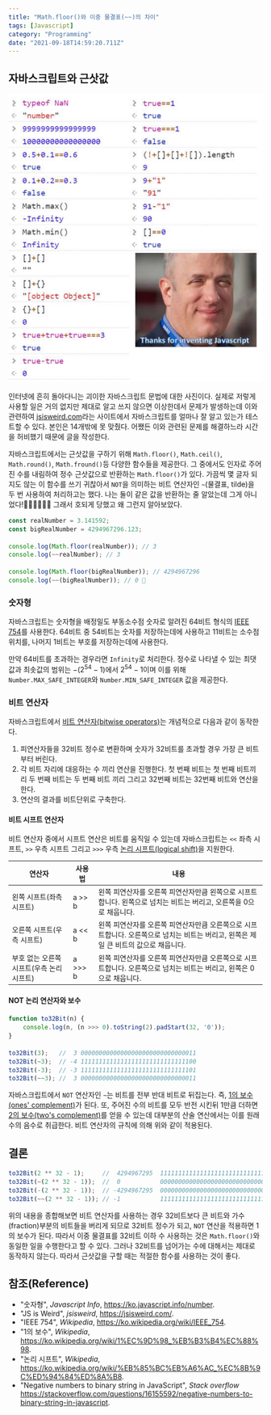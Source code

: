 ```yaml
---
title: "Math.floor()와 이중 물결표(~~)의 차이"
tags: [Javascript]
category: "Programming"
date: "2021-09-18T14:59:20.711Z"
---
```


## 자바스크립트와 근삿값

![Weird Javascript](./weird_javascript.jpg)

인터넷에 흔히 돌아다니는 괴이한 자바스크립트 문법에 대한 사진이다. 실제로 저렇게 사용할 일은 거의 없지만 제대로 알고 쓰지 않으면 이상한데서 문제가 발생하는데 이와 관련하여 [jsisweird.com](https://jsisweird.com/)라는 사이트에서 자바스크립트를 얼마나 잘 알고 있는가 테스트할 수 있다. 본인은 14개밖에 못 맞췄다. 어쨌든 이와 관련된 문제를 해결하느라 시간을 허비했기 때문에 글을 작성한다.

자바스크립트에서는 근삿값을 구하기 위해 `Math.floor()`, `Math.ceil()`, `Math.round()`, `Math.fround()`등 다양한 함수들을 제공한다. 그 중에서도 인자로 주어진 수를 내림하여 정수 근삿값으로 반환하는 `Math.floor()`가 있다. 가끔씩 몇 글자 되지도 않는 이 함수를 쓰기 귀찮아서 `NOT`을 의미하는 비트 연산자인 `~`(물결표, tilde)을 두 번 사용하여 처리하고는 했다. 나는 둘이 같은 값을 반환하는 줄 알았는데 그게 아니었다!🤦‍♂️🤦‍♂️🤦‍♂️ 그래서 호되게 당했고 왜 그런지 알아보았다.

```js
const realNumber = 3.141592;
const bigRealNumber = 4294967296.123;

console.log(Math.floor(realNumber)); // 3
console.log(~~realNumber); // 3

console.log(Math.floor(bigRealNumber)); // 4294967296
console.log(~~(bigRealNumber)); // 0 🤔
```

### 숫자형

자바스크립트는 숫자형을 배정밀도 부동소수점 숫자로 알려진 64비트 형식의 [IEEE 754](https://ko.wikipedia.org/wiki/IEEE_754)를 사용한다. 64비트 중 54비트는 숫자를 저장하는데에 사용하고 11비트는 소수점 위치를, 나머지 1비트는 부호를 저장하는데에 사용한다.

만약 64비트를 초과하는 경우라면 `Infinity`로 처리한다. 정수로 나타낼 수 있는 최댓값과 최솟값의 범위는 $-(2^{54}-1)$에서 $2^{54}-1$이며 이를 위해 `Number.MAX_SAFE_INTEGER`와 `Number.MIN_SAFE_INTEGER` 값을 제공한다.

### 비트 연산자

자바스크립트에서 [비트 연산자(bitwise operators)](https://developer.mozilla.org/ko/docs/Web/JavaScript/Guide/Expressions_and_Operators##bitwise_operators)는 개념적으로 다음과 같이 동작한다.

1. 피연산자들을 32비트 정수로 변환하며 숫자가 32비트를 초과할 경우 가장 큰 비트부터 버린다.
2. 각 비트 자리에 대응하는 수 끼리 연산을 진행한다. 첫 번째 비트는 첫 번째 비트끼리 두 번째 비트는 두 번째 비트 끼리 그리고 32번째 비트는 32번째 비트와 연산을 한다.
3. 연산의 결과를 비트단위로 구축한다.

#### 비트 시프트 연산자

비트 연산자 중에서 시프트 연산은 비트를 움직일 수 있는데 자바스크립트는 `<<` 좌측 시프트, `>>` 우측 시프트 그리고 `>>>` 우측 [논리 시프트(logical shift)](https://ko.wikipedia.org/wiki/%EB%85%BC%EB%A6%AC_%EC%8B%9C%ED%94%84%ED%8A%B8)을 지원한다.

| 연산자 | 사용법 | 내용 |
|---|---|---|
| 왼쪽 시프트(좌측 시프트) | a >> b | 왼쪽 피연산자를 오른쪽 피연산자만큼 왼쪽으로 시프트합니다. 왼쪽으로 넘치는 비트는 버리고, 오른쪽을 0으로 채웁니다. |
| 오른쪽 시프트(우측 시프트) | a << b | 왼쪽 피연산자를 오른쪽 피연산자만큼 오른쪽으로 시프트합니다. 오른쪽으로 넘치는 비트는 버리고, 왼쪽은 제일 큰 비트의 값으로 채웁니다. |
| 부호 없는 오른쪽 시프트(우측 논리 시프트) | a >>> b |왼쪽 피연산자를 오른쪽 피연산자만큼 오른쪽으로 시프트합니다. 오른쪽으로 넘치는 비트는 버리고, 왼쪽은 0으로 채웁니다. |

#### NOT 논리 연산자와 보수

```js
function to32Bit(n) {
    console.log(n, (n >>> 0).toString(2).padStart(32, '0'));
}

to32Bit(3);   //  3 00000000000000000000000000000011
to32Bit(~3);  // -4 11111111111111111111111111111100
to32Bit(-3);  // -3 11111111111111111111111111111101
to32Bit(~~3); //  3 00000000000000000000000000000011
```

자바스크립트에서 `NOT` 연산자인 `~`는 비트를 전부 반대 비트로 뒤집는다. 즉, [1의 보수(ones' complement)](https://ko.wikipedia.org/wiki/1%EC%9D%98_%EB%B3%B4%EC%88%98)가 된다. 또, 주어진 수의 비트를 모두 반전 시킨뒤 1만큼 더하면 [2의 보수(two's complement)](https://ko.wikipedia.org/wiki/2%EC%9D%98_%EB%B3%B4%EC%88%98)를 얻을 수 있는데 대부분의 산술 연산에서는 이를 원래 수의 음수로 취급한다. 비트 연산자의 규칙에 의해 위와 같이 적용된다.

## 결론

```js
to32Bit(2 ** 32 - 1);     //  4294967295  11111111111111111111111111111111
to32Bit(~(2 ** 32 - 1));  //  0           00000000000000000000000000000000
to32Bit(-(2 ** 32 - 1));  // -4294967295  00000000000000000000000000000001
to32Bit(~~(2 ** 32 - 1)); // -1           11111111111111111111111111111111
```

위의 내용을 종합해보면 비트 연산자를 사용하는 경우 32비트보다 큰 비트와 가수(fraction)부분의 비트들을 버리게 되므로 32비트 정수가 되고, `NOT` 연산을 적용하면 1의 보수가 된다. 따라서 이중 물결표를 32비트 이하 수 사용하는 것은 `Math.floor()`와 동일한 일을 수행한다고 할 수 있다. 그러나 32비트를 넘어가는 수에 대해서는 제대로 동작하지 않는다. 따라서 근삿값을 구할 때는 적절한 함수를 사용하는 것이 좋다.

## 참조(Reference)

- "숫자형", *Javascript Info*, https://ko.javascript.info/number.
- "JS is Weird", *jsisweird*, https://jsisweird.com/.
- "IEEE 754", *Wikipedia*, https://ko.wikipedia.org/wiki/IEEE_754.
- "1의 보수", *Wikipedia*, https://ko.wikipedia.org/wiki/1%EC%9D%98_%EB%B3%B4%EC%88%98.
- "논리 시프트", *Wikipedia*, https://ko.wikipedia.org/wiki/%EB%85%BC%EB%A6%AC_%EC%8B%9C%ED%94%84%ED%8A%B8.
- "Negative numbers to binary string in JavaScript", *Stack overflow* https://stackoverflow.com/questions/16155592/negative-numbers-to-binary-string-in-javascript.